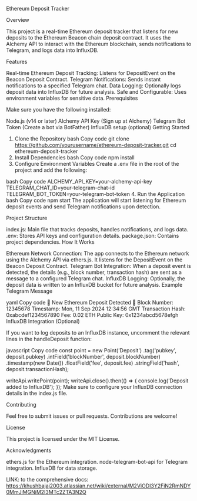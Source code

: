 Ethereum Deposit Tracker

Overview

This project is a real-time Ethereum deposit tracker that listens for new deposits to the Ethereum Beacon chain deposit contract. It uses the Alchemy API to interact with the Ethereum blockchain, sends notifications to Telegram, and logs data into InfluxDB.

Features

Real-time Ethereum Deposit Tracking: Listens for DepositEvent on the Beacon Deposit Contract.
Telegram Notifications: Sends instant notifications to a specified Telegram chat.
Data Logging: Optionally logs deposit data into InfluxDB for future analysis.
Safe and Configurable: Uses environment variables for sensitive data.
Prerequisites

Make sure you have the following installed:

Node.js (v14 or later)
Alchemy API Key (Sign up at Alchemy)
Telegram Bot Token (Create a bot via BotFather)
InfluxDB setup (optional)
Getting Started

1. Clone the Repository
bash
Copy code
git clone https://github.com/yourusername/ethereum-deposit-tracker.git
cd ethereum-deposit-tracker
2. Install Dependencies
bash
Copy code
npm install
3. Configure Environment Variables
Create a .env file in the root of the project and add the following:

bash
Copy code
ALCHEMY_API_KEY=your-alchemy-api-key
TELEGRAM_CHAT_ID=your-telegram-chat-id
TELEGRAM_BOT_TOKEN=your-telegram-bot-token
4. Run the Application
bash
Copy code
npm start
The application will start listening for Ethereum deposit events and send Telegram notifications upon detection.

Project Structure

index.js: Main file that tracks deposits, handles notifications, and logs data.
.env: Stores API keys and configuration details.
package.json: Contains project dependencies.
How It Works

Ethereum Network Connection: The app connects to the Ethereum network using the Alchemy API via ethers.js. It listens for the DepositEvent on the Beacon Deposit Contract.
Telegram Bot Integration: When a deposit event is detected, the details (e.g., block number, transaction hash) are sent as a message to a configured Telegram chat.
InfluxDB Logging: Optionally, the deposit data is written to an InfluxDB bucket for future analysis.
Example Telegram Message

yaml
Copy code
🚨 New Ethereum Deposit Detected 🚨
Block Number: 12345678
Timestamp: Mon, 11 Sep 2024 12:34:56 GMT
Transaction Hash: 0xabcdef1234567890
Fee: 0.02 ETH
Public Key: 0x1234abcd5678efgh
InfluxDB Integration (Optional)

If you want to log deposits to an InfluxDB instance, uncomment the relevant lines in the handleDeposit function:

javascript
Copy code
const point = new Point('Deposit')
  .tag('pubkey', deposit.pubkey)
  .intField('blockNumber', deposit.blockNumber)
  .timestamp(new Date())
  .floatField('fee', deposit.fee)
  .stringField('hash', deposit.transactionHash);

writeApi.writePoint(point);
writeApi.close().then(() => {
  console.log('Deposit added to InfluxDB');
});
Make sure to configure your InfluxDB connection details in the index.js file.

Contributing

Feel free to submit issues or pull requests. Contributions are welcome!

License

This project is licensed under the MIT License.

Acknowledgments

ethers.js for the Ethereum integration.
node-telegram-bot-api for Telegram integration.
InfluxDB for data storage.




LINK: to the comprehensive docs: https://khushbajaj2003.atlassian.net/wiki/external/M2ViODI3Y2FiN2RmNDY0MmJiMGNiM2I3MTc2ZTA3N2Q
